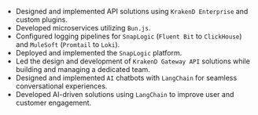 - Designed and implemented API solutions using `KrakenD Enterprise` and custom plugins.
- Developed microservices utilizing `Bun.js`.
- Configured logging pipelines for `SnapLogic` (`Fluent Bit` to `ClickHouse`) and `MuleSoft` (`Promtail` to `Loki`).
- Deployed and implemented the `SnapLogic` platform.
- Led the design and development of `KrakenD Gateway API` solutions while building and managing a dedicated team.
- Designed and implemented `AI` chatbots with `LangChain` for seamless conversational experiences.
- Developed AI-driven solutions using `LangChain` to improve user and customer engagement.

